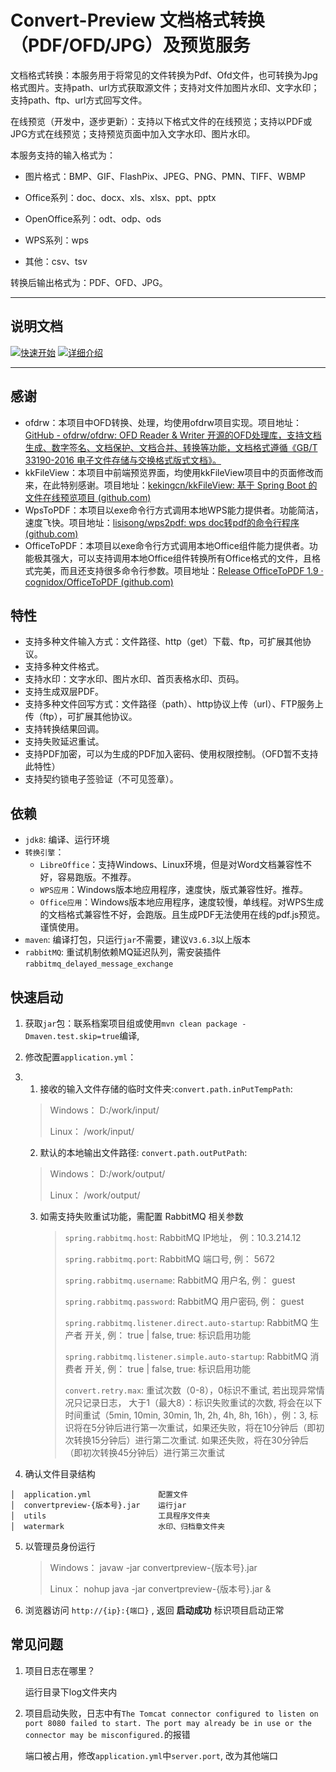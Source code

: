 # Convert-Preview 文档格式转换（PDF/OFD/JPG）及预览服务

文档格式转换：本服务用于将常见的文件转换为Pdf、Ofd文件，也可转换为Jpg格式图片。支持path、url方式获取源文件；支持对文件加图片水印、文字水印；支持path、ftp、url方式回写文件。

在线预览（开发中，逐步更新）：支持以下格式文件的在线预览；支持以PDF或JPG方式在线预览；支持预览页面中加入文字水印、图片水印。

本服务支持的输入格式为：

- 图片格式：BMP、GIF、FlashPix、JPEG、PNG、PMN、TIFF、WBMP

- Office系列：doc、docx、xls、xlsx、ppt、pptx

- OpenOffice系列：odt、odp、ods

- WPS系列：wps

- 其他：csv、tsv

转换后输出格式为：PDF、OFD、JPG。

---

## 说明文档

[![快速开始](https://img.shields.io/badge/%E8%AF%95%E7%94%A8-%E5%BF%AB%E9%80%9F%E5%BC%80%E5%A7%8B-blue.svg)](readme.md)
[![详细介绍](https://img.shields.io/badge/%E6%8E%A5%E5%8F%A3-%E8%AF%A6%E7%BB%86%E4%BB%8B%E7%BB%8D-blue.svg)](detail.md)

---

## 感谢

- ofdrw：本项目中OFD转换、处理，均使用ofdrw项目实现。项目地址：[GitHub - ofdrw/ofdrw: OFD Reader &amp; Writer 开源的OFD处理库，支持文档生成、数字签名、文档保护、文档合并、转换等功能，文档格式遵循《GB/T 33190-2016 电子文件存储与交换格式版式文档》。](https://github.com/ofdrw/ofdrw)
- kkFileView：本项目中前端预览界面，均使用kkFileView项目中的页面修改而来，在此特别感谢。项目地址：[kekingcn/kkFileView: 基于 Spring Boot 的文件在线预览项目 (github.com)](https://github.com/kekingcn/kkFileView)
- WpsToPDF：本项目以exe命令行方式调用本地WPS能力提供者。功能简洁，速度飞快。项目地址：[lisisong/wps2pdf: wps doc转pdf的命令行程序 (github.com)](https://github.com/lisisong/wps2pdf)
- OfficeToPDF：本项目以exe命令行方式调用本地Office组件能力提供者。功能极其强大，可以支持调用本地Office组件转换所有Office格式的文件，且格式完美，而且还支持很多命令行参数。项目地址：[Release OfficeToPDF 1.9 · cognidox/OfficeToPDF (github.com)](https://github.com/cognidox/OfficeToPDF)

## 特性

* 支持多种文件输入方式：文件路径、http（get）下载、ftp，可扩展其他协议。
* 支持多种文件格式。
* 支持水印：文字水印、图片水印、首页表格水印、页码。
* 支持生成双层PDF。
* 支持多种文件回写方式：文件路径（path）、http协议上传（url）、FTP服务上传（ftp），可扩展其他协议。
* 支持转换结果回调。
* 支持失败延迟重试。
* 支持PDF加密，可以为生成的PDF加入密码、使用权限控制。（OFD暂不支持此特性）
* 支持契约锁电子签验证（不可见签章）。

## 依赖

* `jdk8`: 编译、运行环境
* `转换引擎`：
  * `LibreOffice`：支持Windows、Linux环境，但是对Word文档兼容性不好，容易跑版。不推荐。
  * `WPS应用`：Windows版本地应用程序，速度快，版式兼容性好。推荐。
  * `Office应用`：Windows版本地应用程序，速度较慢，单线程。对WPS生成的文档格式兼容性不好，会跑版。且生成PDF无法使用在线的pdf.js预览。谨慎使用。
* `maven`: 编译打包，只运行`jar`不需要，建议`V3.6.3`以上版本
* `rabbitMQ`: 重试机制依赖MQ延迟队列，需安装插件 `rabbitmq_delayed_message_exchange`

## 快速启动

1. 获取`jar`包：联系档案项目组或使用`mvn clean package -Dmaven.test.skip=true`编译,

2. 修改配置`application.yml`：

3. 1. 接收的输入文件存储的临时文件夹:`convert.path.inPutTempPath`:
   
   > Windows： D:/work/input/
   > 
   > Linux： /work/input/
   
   2. 默认的本地输出文件路径: `convert.path.outPutPath`:
   
   > Windows： D:/work/output/
   > 
   > Linux： /work/output/
   
   3. 如需支持失败重试功能，需配置 RabbitMQ 相关参数
      
      > `spring.rabbitmq.host`: RabbitMQ IP地址， 例：10.3.214.12
      > 
      > `spring.rabbitmq.port`: RabbitMQ 端口号, 例： 5672
      > 
      > `spring.rabbitmq.username`: RabbitMQ 用户名, 例： guest
      > 
      > `spring.rabbitmq.password`: RabbitMQ 用户密码, 例： guest
      > 
      > `spring.rabbitmq.listener.direct.auto-startup`: RabbitMQ 生产者 开关, 例： true | false, true: 标识启用功能
      > 
      > `spring.rabbitmq.listener.simple.auto-startup`: RabbitMQ 消费者 开关, 例： true | false, true: 标识启用功能
      > 
      > `convert.retry.max`: 重试次数（0-8），0标识不重试, 若出现异常情况只记录日志， 大于1（最大8）：标识失败重试的次数, 将会在以下时间重试（5min, 10min, 30min, 1h, 2h, 4h, 8h, 16h），例：3, 标识将在5分钟后进行第一次重试，如果还失败，将在10分钟后（即初次转换15分钟后）进行第二次重试. 如果还失败，将在30分钟后（即初次转换45分钟后）进行第三次重试  

4. 确认文件目录结构

```
│  application.yml               配置文件
│  convertpreview-{版本号}.jar    运行jar
│  utils                         工具程序文件夹
│  watermark                     水印、归档章文件夹
```

5. 以管理员身份运行
   
   > Windows： javaw -jar convertpreview-{版本号}.jar
   > 
   > Linux： nohup java -jar convertpreview-{版本号}.jar &

6. 浏览器访问 `http://{ip}:{端口}` , 返回 **启动成功** 标识项目启动正常

## 常见问题

1. 项目日志在哪里？
   
   运行目录下log文件夹内

2. 项目启动失败，日志中有`The Tomcat connector configured to listen on port 8080 failed to start. The port may already be in use or the connector may be misconfigured.`的报错
   
   端口被占用，修改`application.yml`中`server.port`, 改为其他端口
